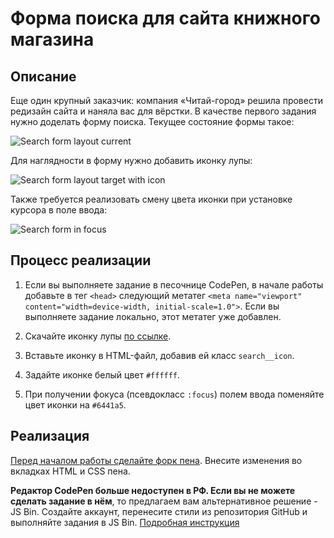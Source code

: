 # Форма поиска для сайта книжного магазина

## Описание

Еще один крупный заказчик: компания «Читай-город» решила провести редизайн сайта и наняла вас для вёрстки. В качестве первого задания нужно доделать форму поиска. Текущее состояние формы такое:

![Search form layout current](../../sources/mobile-graphic-form-current.jpeg)

Для наглядности в форму нужно добавить иконку лупы:

![Search form layout target with icon](../../sources/mobile-graphic-form-target.jpeg)

Также требуется реализовать смену цвета иконки при установке курсора в поле ввода:

![Search form in focus](../../sources/mobile-graphic-form-focus.jpeg)

## Процесс реализации
1. Если вы выполняете задание в песочнице CodePen, в начале работы добавьте в тег `<head>` следующий метатег `<meta name="viewport" content="width=device-width, initial-scale=1.0">`. Если вы выполняете задание локально, этот метатег уже добавлен.

2. Скачайте иконку лупы [по ссылке](https://netology-code.github.io/mq-homeworks/sources/search.svg).

3. Вставьте иконку в HTML-файл, добавив ей класс `search__icon`.

4. Задайте иконке белый цвет `#ffffff`.

5. При получении фокуса (псевдокласс `:focus`) полем ввода поменяйте цвет иконки на `#6441a5`.

## Реализация

[Перед началом работы сделайте форк пена](https://codepen.io/Netology/pen/ZaeKGq). Внесите изменения во вкладках HTML и CSS пена.

**Редактор CodePen больше недоступен в РФ. Если вы не можете сделать задание в нём**, то предлагаем вам альтернативное решение - JS Bin. Создайте аккаунт, перенесите стили из репозитория GitHub и выполняйте задания в JS Bin. [Подробная инструкция](https://disk.360.yandex.ru/i/dTjR9F-QJOgMfw)
